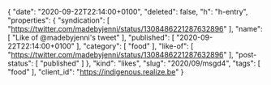 {
  "date": "2020-09-22T22:14:00+0100",
  "deleted": false,
  "h": "h-entry",
  "properties": {
    "syndication": [
      "https://twitter.com/madebyjenni/status/1308486221287632896"
    ],
    "name": [
      "Like of @madebyjenni's tweet"
    ],
    "published": [
      "2020-09-22T22:14:00+0100"
    ],
    "category": [
      "food"
    ],
    "like-of": [
      "https://twitter.com/madebyjenni/status/1308486221287632896"
    ],
    "post-status": [
      "published"
    ]
  },
  "kind": "likes",
  "slug": "2020/09/msgd4",
  "tags": [
    "food"
  ],
  "client_id": "https://indigenous.realize.be"
}
